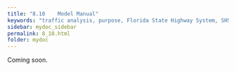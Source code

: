 ```yaml
---
title: "8.10	Model Manual"
keywords: "traffic analysis, purpose, Florida State Highway System, SHS"
sidebar: mydoc_sidebar
permalink: 8_10.html
folder: mydoc
---
```


<p>
  Coming soon.
</p>
